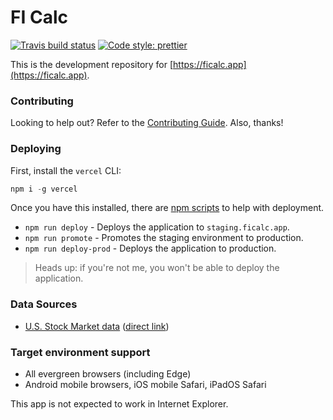 # FI Calc

[![Travis build status](http://img.shields.io/travis/jamesplease/fi-calc.svg?style=flat)](https://travis-ci.org/jamesplease/fi-calc)
[![Code style: prettier](https://img.shields.io/badge/code_style-prettier-ff69b4.svg?style=flat)](https://github.com/prettier/prettier)

This is the development repository for [https://ficalc.app](https://ficalc.app).

### Contributing

Looking to help out? Refer to the [Contributing Guide](./CONTRIBUTING.md). Also, thanks!

### Deploying

First, install the `vercel` CLI:

```js
npm i -g vercel
```

Once you have this installed, there are [npm scripts](https://docs.npmjs.com/misc/scripts) to help with deployment.

- `npm run deploy` - Deploys the application to `staging.ficalc.app`.
- `npm run promote` - Promotes the staging environment to production.
- `npm run deploy-prod` - Deploys the application to production.

> Heads up: if you're not me, you won't be able to deploy the application.

### Data Sources

- [U.S. Stock Market data](http://www.econ.yale.edu/%7Eshiller/data.htm) ([direct link](http://www.econ.yale.edu/%7Eshiller/data/ie_data.xls))

### Target environment support

- All evergreen browsers (including Edge)
- Android mobile browsers, iOS mobile Safari, iPadOS Safari

This app is not expected to work in Internet Explorer.
